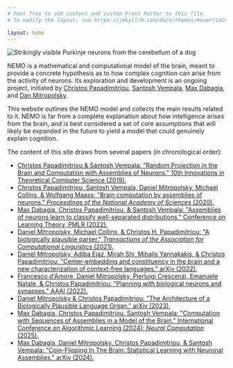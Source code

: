 ```yaml
---
# Feel free to add content and custom Front Matter to this file.
# To modify the layout, see https://jekyllrb.com/docs/themes/#overriding-theme-defaults

layout: home
---
```


![Strikingly visible Purkinje neurons from the cerebellum of a dog](https://raw.githubusercontent.com/mdabagia/nemo/master/docs/assets/images/Neurons_(Purkinje_cells).jpg)



NEMO is a mathematical and computational model of the brain, meant to provide a concrete hypothesis as to how complex cognition can arise from the activity of neurons. Its exploration and development is an ongoing project, initiated by [Christos Papadimitriou](https://www.engineering.columbia.edu/faculty-staff/directory/christos-papadimitriou), [Santosh Vempala](https://faculty.cc.gatech.edu/~vempala/), [Max Dabagia](https://mdabagia.github.io/), and [Dan Mitropolsky](https://dmitropolsky.github.io/). 

This website outlines the NEMO model and collects the main results related to it. NEMO is far from a complete explanation about how intelligence arises from the brain, and is best considered a set of core assumptions that will likely be expanded in the future to yield a model that could genuinely explain cognition.

The content of this site draws from several papers (in chronological order):

* [Christos Papadimitriou & Santosh Vempala: "Random Projection in the Brain and Computation with Assemblies of Neurons." 10th Innovations in Theoretical Computer Science (2019).](https://par.nsf.gov/servlets/purl/10094284)
* [Christos Papadimitriou, Santosh Vempala, Daniel Mitropolsky, Michael Collins, & Wolfgang Maass: "Brain computation by assemblies of neurons." *Proceedings of the National Academy of Sciences* (2020).](https://www.pnas.org/doi/full/10.1073/pnas.2001893117)
* [Max Dabagia, Christos Papadimitriou, & Santosh Vempala: "Assemblies of neurons learn to classify well-separated distributions." Conference on Learning Theory, PMLR (2022).](https://proceedings.mlr.press/v178/dabagia22a.html)
* [Daniel Mitropolsky, Michael Collins, & Christos H. Papadimitriou: "A biologically plausible parser." *Transactions of the Association for Computational Linguistics* (2021).](https://direct.mit.edu/tacl/article/doi/10.1162/tacl_a_00432/108608/A-Biologically-Plausible-Parser)
* [Daniel Mitropolsky, Adiba Ejaz, Mirah Shi, Mihalis Yannakakis, & Christos Papadimitriou: "Center-embedding and constituency in the brain and a new characterization of context-free languages." arXiv (2022).](https://arxiv.org/abs/2206.13217)
* [Francesco d'Amore, Daniel Mitropolsky, Pierluigi Crescenzi, Emanuele Natale, & Christos Papadimitriou: "Planning with biological neurons and synapses." AAAI (2022).](https://aaai.org/papers/00021-planning-with-biological-neurons-and-synapses/)
* [Daniel Mitropolsky & Christos Papadimitriou: "The Architecture of a Biologically Plausible Language Organ." arXiv (2023).](https://arxiv.org/abs/2306.15364)
* [Max Dabagia, Christos Papadimitriou, Santosh Vempala: "Computation with Sequences of Assemblies in a Model of the Brain." International Conference on Algorithmic Learning (2024); *Neural Computation* (2025).](https://direct.mit.edu/neco/article-abstract/37/1/193/124822/Computation-With-Sequences-of-Assemblies-in-a)
* [Max Dabagia, Daniel Mitropolsky, Christos Papadimitriou, & Santosh Vempala: "Coin-Flipping In The Brain: Statistical Learning with Neuronal Assemblies." arXiv (2024).](https://arxiv.org/abs/2406.07715)




